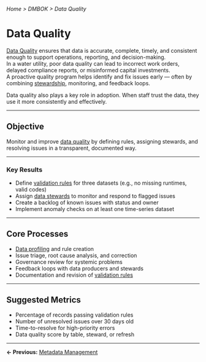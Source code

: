*Home > DMBOK > Data Quality*

# Data Quality

[Data Quality](../glossary.md#data-quality) ensures that data is accurate, complete, timely, and consistent enough to support operations, reporting, and decision-making.  
In a water utility, poor data quality can lead to incorrect work orders, delayed compliance reports, or misinformed capital investments.  
A proactive quality program helps identify and fix issues early — often by combining [stewardship](../glossary.md#stewardship), monitoring, and feedback loops.

Data quality also plays a key role in adoption. When staff trust the data, they use it more consistently and effectively.

---

## Objective

Monitor and improve [data quality](../glossary.md#data-quality) by defining rules, assigning stewards, and resolving issues in a transparent, documented way.

---

### Key Results

- Define [validation rules](../glossary.md#validation-rule) for three datasets (e.g., no missing runtimes, valid codes)  
- Assign [data stewards](../glossary.md#data-steward) to monitor and respond to flagged issues  
- Create a backlog of known issues with status and owner  
- Implement anomaly checks on at least one time-series dataset  

---

## Core Processes

- [Data profiling](../glossary.md#data-profiling) and rule creation  
- Issue triage, root cause analysis, and correction  
- Governance review for systemic problems  
- Feedback loops with data producers and stewards  
- Documentation and revision of [validation rules](../glossary.md#validation-rule)  

---

## Suggested Metrics

- Percentage of records passing validation rules  
- Number of unresolved issues over 30 days old  
- Time-to-resolve for high-priority errors  
- Data quality score by table, steward, or refresh

---

**← Previous:** [Metadata Management](../10_metadata/index.md)

